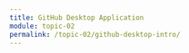 ```yaml
---
title: GitHub Desktop Application
module: topic-02
permalink: /topic-02/github-desktop-intro/
---
```


<div class="divider-rounded"></div>
